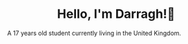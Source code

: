 <h1 align="center">Hello, I'm Darragh!👋</h1>
A 17 years old student currently living in the United Kingdom.
